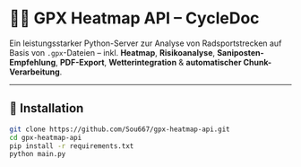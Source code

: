 # 🚴‍♂️ GPX Heatmap API – CycleDoc

Ein leistungsstarker Python-Server zur Analyse von Radsportstrecken auf Basis von `.gpx`-Dateien – inkl. **Heatmap**, **Risikoanalyse**, **Saniposten-Empfehlung**, **PDF-Export**, **Wetterintegration** & **automatischer Chunk-Verarbeitung**.

---

## 🔧 Installation

```bash
git clone https://github.com/Sou667/gpx-heatmap-api.git
cd gpx-heatmap-api
pip install -r requirements.txt
python main.py
